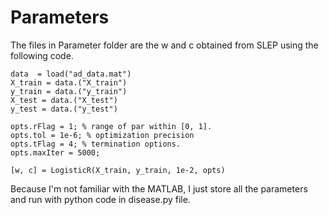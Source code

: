 # Parameters

The files in Parameter folder are the w and c obtained from SLEP using the following code.
```
data  = load("ad_data.mat")
X_train = data.("X_train")
y_train = data.("y_train")
X_test = data.("X_test")
y_test = data.("y_test")

opts.rFlag = 1; % range of par within [0, 1].
opts.tol = 1e-6; % optimization precision
opts.tFlag = 4; % termination options.
opts.maxIter = 5000;

[w, c] = LogisticR(X_train, y_train, 1e-2, opts)
```
Because I'm not familiar with the MATLAB, I just store all the parameters and run with python code in disease.py file.
